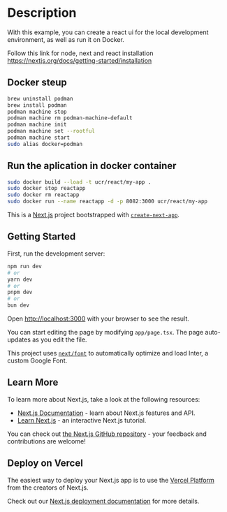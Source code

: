 # Description
With this example, you can create a react ui for the local development environment, as well as run it on Docker.

Follow this link for node, next and react installation https://nextjs.org/docs/getting-started/installation

## Docker steup
```bash
brew uninstall podman
brew install podman
podman machine stop
podman machine rm podman-machine-default
podman machine init
podman machine set --rootful
podman machine start
sudo alias docker=podman
```

## Run the aplication in docker container
```bash
sudo docker build --load -t ucr/react/my-app .
sudo docker stop reactapp                                     
sudo docker rm reactapp                                       
sudo docker run --name reactapp -d -p 8082:3000 ucr/react/my-app
```




This is a [Next.js](https://nextjs.org/) project bootstrapped with [`create-next-app`](https://github.com/vercel/next.js/tree/canary/packages/create-next-app).

## Getting Started

First, run the development server:

```bash
npm run dev
# or
yarn dev
# or
pnpm dev
# or
bun dev
```

Open [http://localhost:3000](http://localhost:3000) with your browser to see the result.

You can start editing the page by modifying `app/page.tsx`. The page auto-updates as you edit the file.

This project uses [`next/font`](https://nextjs.org/docs/basic-features/font-optimization) to automatically optimize and load Inter, a custom Google Font.

## Learn More

To learn more about Next.js, take a look at the following resources:

- [Next.js Documentation](https://nextjs.org/docs) - learn about Next.js features and API.
- [Learn Next.js](https://nextjs.org/learn) - an interactive Next.js tutorial.

You can check out [the Next.js GitHub repository](https://github.com/vercel/next.js/) - your feedback and contributions are welcome!

## Deploy on Vercel

The easiest way to deploy your Next.js app is to use the [Vercel Platform](https://vercel.com/new?utm_medium=default-template&filter=next.js&utm_source=create-next-app&utm_campaign=create-next-app-readme) from the creators of Next.js.

Check out our [Next.js deployment documentation](https://nextjs.org/docs/deployment) for more details.
